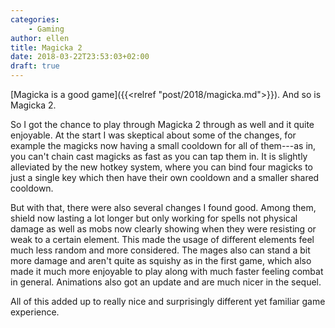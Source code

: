 ```yaml
---
categories:
    - Gaming
author: ellen
title: Magicka 2
date: 2018-03-22T23:53:03+02:00
draft: true
---
```

[Magicka is a good game]({{<relref "post/2018/magicka.md">}}). And so is Magicka 2.

So I got the chance to play through Magicka 2 through as well and it quite enjoyable. At the start I was skeptical about some of the changes, for example the magicks now having a small cooldown for all of them---as in, you can't chain cast magicks as fast as you can tap them in. It is slightly alleviated by the new hotkey system, where you can bind four magicks to just a single key which then have their own cooldown and a smaller shared cooldown.

But with that, there were also several changes I found good. Among them, shield now lasting a lot longer but only working for spells not physical damage as well as mobs now clearly showing when they were resisting or weak to a certain element. This made the usage of different elements feel much less random and more considered. The mages also can stand a bit more damage and aren't quite as squishy as in the first game, which also made it much more enjoyable to play along with much faster feeling combat in general. Animations also got an update and are much nicer in the sequel.

All of this added up to really nice and surprisingly different yet familiar game experience.